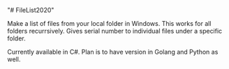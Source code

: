 "# FileList2020" 

Make a list of files from your local folder in Windows. This works for all folders recurrsively. Gives serial number to individual files under a specific folder. 

Currently available in C#. Plan is to have version in Golang and Python as well. 


